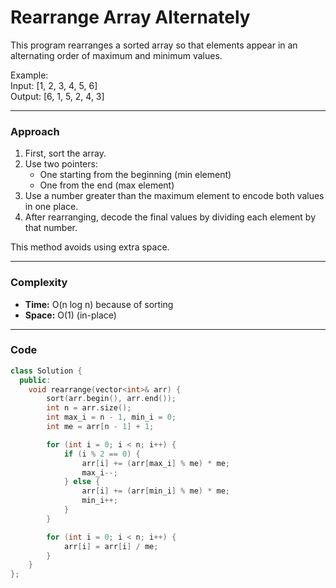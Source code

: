 # Rearrange Array Alternately

This program rearranges a sorted array so that elements appear in an alternating order of maximum and minimum values.

Example:  
Input: [1, 2, 3, 4, 5, 6]  
Output: [6, 1, 5, 2, 4, 3]

---

### Approach
1. First, sort the array.
2. Use two pointers:
   - One starting from the beginning (min element)
   - One from the end (max element)
3. Use a number greater than the maximum element to encode both values in one place.
4. After rearranging, decode the final values by dividing each element by that number.

This method avoids using extra space.

---

### Complexity
- **Time:** O(n log n) because of sorting  
- **Space:** O(1) (in-place)

---

### Code
```cpp
class Solution {
  public:
    void rearrange(vector<int>& arr) {
        sort(arr.begin(), arr.end());
        int n = arr.size();
        int max_i = n - 1, min_i = 0;
        int me = arr[n - 1] + 1;

        for (int i = 0; i < n; i++) {
            if (i % 2 == 0) {
                arr[i] += (arr[max_i] % me) * me;
                max_i--;
            } else {
                arr[i] += (arr[min_i] % me) * me;
                min_i++;
            }
        }

        for (int i = 0; i < n; i++) {
            arr[i] = arr[i] / me;
        }
    }
};
